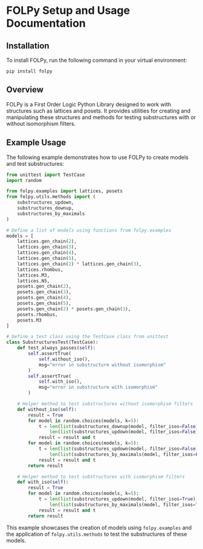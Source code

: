 # FOLPy Setup and Usage Documentation

## Installation
To install FOLPy, run the following command in your virtual environment:
```
pip install folpy
```

## Overview
FOLPy is a First Order Logic Python Library designed to work with structures such as lattices and posets. It provides utilities for creating and manipulating these structures and methods for testing substructures with or without isomorphism filters.

## Example Usage
The following example demonstrates how to use FOLPy to create models and test substructures:

```python
from unittest import TestCase
import random

from folpy.examples import lattices, posets
from folpy.utils.methods import (
    substructures_updown,
    substructures_downup,
    substructures_by_maximals
)

# Define a list of models using functions from folpy.examples
models = [
    lattices.gen_chain(2),
    lattices.gen_chain(3),
    lattices.gen_chain(4),
    lattices.gen_chain(5),
    lattices.gen_chain(2) * lattices.gen_chain(3),
    lattices.rhombus,
    lattices.M3,
    lattices.N5,
    posets.gen_chain(2),
    posets.gen_chain(3),
    posets.gen_chain(4),
    posets.gen_chain(5),
    posets.gen_chain(2) * posets.gen_chain(3),
    posets.rhombus,
    posets.M3
]

# Define a test class using the TestCase class from unittest
class SubstructuresTest(TestCase):
    def test_always_passes(self):
        self.assertTrue(
            self.without_iso(),
            msg="error in substructure without isomorphism"
        )
        self.assertTrue(
            self.with_iso(),
            msg="error in substructure with isomorphism"
        )

    # Helper method to test substructures without isomorphism filters
    def without_iso(self):
        result = True
        for model in random.choices(models, k=5):
            t = len(list(substructures_downup(model, filter_isos=False))) == \
                len(list(substructures_updown(model, filter_isos=False)))
            result = result and t
        for model in random.choices(models, k=5):
            t = len(list(substructures_updown(model, filter_isos=False))) == \
                len(list(substructures_by_maximals(model, filter_isos=False)))
            result = result and t
        return result

    # Helper method to test substructures with isomorphism filters
    def with_iso(self):
        result = True
        for model in random.choices(models, k=5):
            t = len(list(substructures_updown(model, filter_isos=True))) == \
                len(list(substructures_by_maximals(model, filter_isos=True)))
            result = result and t
        return result
```

This example showcases the creation of models using `folpy.examples` and the application of `folpy.utils.methods` to test the substructures of these models.
